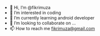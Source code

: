 - 👋 Hi, I’m @fikrimuza
- 👀 I’m interested in coding
- 🌱 I’m currently learning android developer
- 💞️ I’m looking to collaborate on ...
- 📫 How to reach me fikrimuza@gmail.com

<!---
fikrimuza/fikrimuza is a ✨ special ✨ repository because its `README.md` (this file) appears on your GitHub profile.
You can click the Preview link to take a look at your changes.
--->
